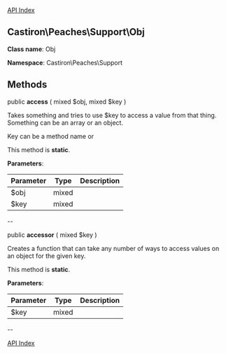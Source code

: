 [API Index](ApiIndex.md)


Castiron\Peaches\Support\Obj
---------------


**Class name**: Obj

**Namespace**: Castiron\Peaches\Support







    

    







Methods
-------


public **access** ( mixed $obj, mixed $key )


Takes something and tries to use $key to access a value
from that thing. Something can be an array or an object.

Key can be a method name or



This method is **static**.



**Parameters**:

| Parameter | Type | Description |
|-----------|------|-------------|
| $obj | mixed |  |
| $key | mixed |  |

--

public **accessor** ( mixed $key )


Creates a function that can take any number of ways
to access values on an object for the given key.





This method is **static**.



**Parameters**:

| Parameter | Type | Description |
|-----------|------|-------------|
| $key | mixed |  |

--

[API Index](ApiIndex.md)
